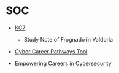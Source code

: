 # SOC

* [KC7](https://kc7cyber.com/)
  - Study Note of Frognado in Valdoria

* [Cyber Career Pathways Tool](https://niccs.cisa.gov/tools/cyber-career-pathways-tool)

* [Empowering Careers in Cybersecurity](https://www.cyberseek.org/index.html)
